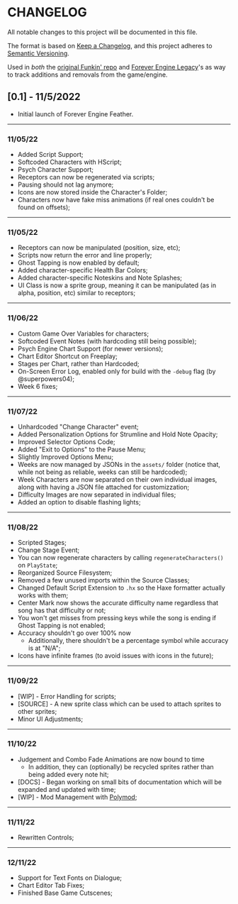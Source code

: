 # CHANGELOG

All notable changes to this project will be documented in this file.

The format is based on [Keep a Changelog](https://keepachangelog.com/en/1.0.0/), and this project adheres to [Semantic Versioning](https://semver.org/spec/v2.0.0.html).

Used in *both* the [original Funkin' repo](https://github.com/ninjamuffin99/Funkin/blob/master/CHANGELOG.md) and [Forever Engine Legacy](https://github.com/Yoshubs/Forever-Engine-Legacy/blob/master/docs/CHANGELOG.md)'s as way to track additions and removals from the game/engine.

## [0.1] - 11/5/2022
- Initial launch of Forever Engine Feather.

--------------------------
### 11/05/22
- Added Script Support;
- Softcoded Characters with HScript;
- Psych Character Support;
- Receptors can now be regenerated via scripts;
- Pausing should not lag anymore;
- Icons are now stored inside the Character's Folder;
- Characters now have fake miss animations (if real ones couldn't be found on offsets);

--------------------------
### 11/05/22

- Receptors can now be manipulated (position, size, etc);
- Scripts now return the error and line properly;
- Ghost Tapping is now enabled by default;
- Added character-specific Health Bar Colors;
- Added character-specific Noteskins and Note Splashes;
- UI Class is now a sprite group, meaning it can be manipulated (as in alpha, position, etc) similar to receptors;

--------------------------
### 11/06/22

- Custom Game Over Variables for characters;
- Softcoded Event Notes (with hardcoding still being possible);
- Psych Engine Chart Support (for newer versions);
- Chart Editor Shortcut on Freeplay;
- Stages per Chart, rather than Hardcoded;
- On-Screen Error Log, enabled only for build with the ``-debug`` flag (by @superpowers04);
- Week 6 fixes;

--------------------------
### 11/07/22

- Unhardcoded "Change Character" event;
- Added Personalization Options for Strumline and Hold Note Opacity;
- Improved Selector Options Code;
- Added "Exit to Options" to the Pause Menu;
- Slightly Improved Options Menu;
- Weeks are now managed by JSONs in the ``assets/`` folder (notice that, while not being as reliable, weeks can still be hardcoded);
- Week Characters are now separated on their own individual images, along with having a JSON file attached for customizzation;
- Difficulty Images are now separated in individual files;
- Added an option to disable flashing lights;

--------------------------
### 11/08/22

- Scripted Stages;
- Change Stage Event;
- You can now regenerate characters by calling ``regenerateCharacters()`` on ``PlayState``;
- Reorganized Source Filesystem;
- Removed a few unused imports within the Source Classes;
- Changed Default Script Extension to ``.hx`` so the Haxe formatter actually works with them;
- Center Mark now shows the accurate difficulty name regardless that song has that difficulty or not;
- You won't get misses from pressing keys while the song is ending if Ghost Tapping is not enabled;
- Accuracy shouldn't go over 100% now
  * Additionally, there shouldn't be a percentage symbol while accuracy is at "N/A";
- Icons have infinite frames (to avoid issues with icons in the future);

--------------------------
### 11/09/22

- [WIP] - Error Handling for scripts;
- [SOURCE] - A new sprite class which can be used to attach sprites to other sprites;
- Minor UI Adjustments;

--------------------------
### 11/10/22

- Judgement and Combo Fade Animations are now bound to time
  * In addition, they can (optionally) be recycled sprites rather than being added every note hit;
- [DOCS] - Began working on small bits of documentation which will be expanded and updated with time;
- [WIP] - Mod Management with [Polymod](https://github.com/larsiusprime/polymod);

--------------------------
### 11/11/22

- Rewritten Controls;

--------------------------
### 12/11/22

- Support for Text Fonts on Dialogue;
- Chart Editor Tab Fixes;
- Finished Base Game Cutscenes;